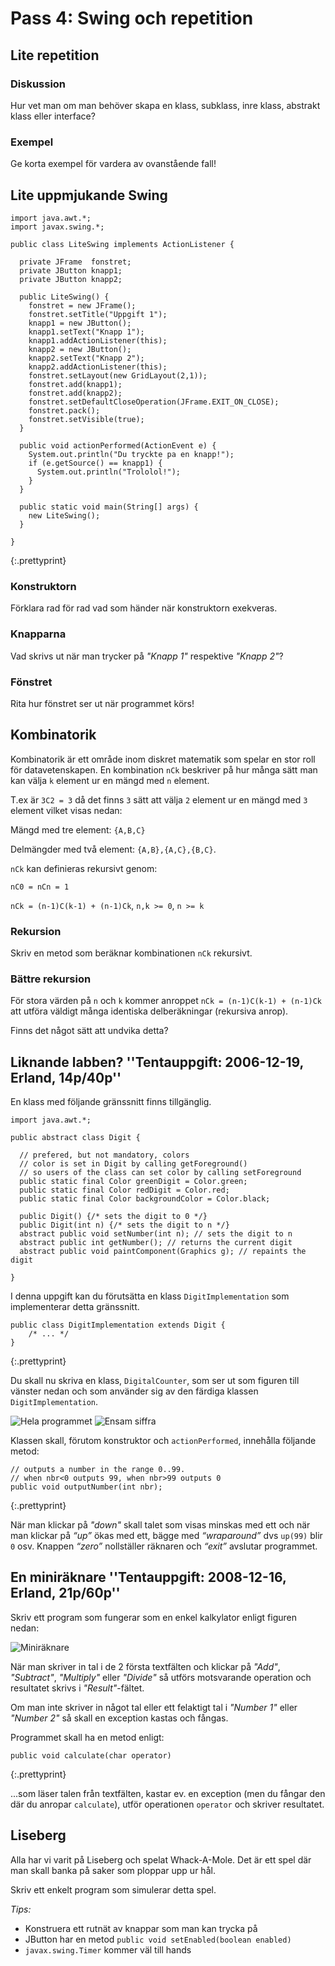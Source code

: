 Pass 4: Swing och repetition
============================

Lite repetition
---------------

### Diskussion

Hur vet man om man behöver skapa en klass, subklass, inre klass, abstrakt klass eller interface? 

### Exempel

Ge korta exempel för vardera av ovanstående fall!

Lite uppmjukande Swing
----------------------

    import java.awt.*;
    import javax.swing.*;

    public class LiteSwing implements ActionListener {

      private JFrame  fonstret;
      private JButton knapp1;
      private JButton knapp2;

      public LiteSwing() {
        fonstret = new JFrame();
        fonstret.setTitle("Uppgift 1");
        knapp1 = new JButton();
        knapp1.setText("Knapp 1");
        knapp1.addActionListener(this);
        knapp2 = new JButton();
        knapp2.setText("Knapp 2");
        knapp2.addActionListener(this);
        fonstret.setLayout(new GridLayout(2,1));
        fonstret.add(knapp1);
        fonstret.add(knapp2);
        fonstret.setDefaultCloseOperation(JFrame.EXIT_ON_CLOSE);
        fonstret.pack();
        fonstret.setVisible(true);
      }

      public void actionPerformed(ActionEvent e) {
        System.out.println("Du tryckte pa en knapp!");
        if (e.getSource() == knapp1) {
          System.out.println("Trololol!");
        }
      }

      public static void main(String[] args) {
        new LiteSwing();
      }

    }
{:.prettyprint}

### Konstruktorn
    
Förklara rad för rad vad som händer när konstruktorn exekveras.
	
### Knapparna
    
Vad skrivs ut när man trycker på *"Knapp 1"* respektive *"Knapp 2"*?
	
### Fönstret 

Rita hur fönstret ser ut när programmet körs!
	
Kombinatorik
------------

Kombinatorik är ett område inom diskret matematik som spelar en stor roll för datavetenskapen. En kombination `nCk` beskriver på hur många sätt man kan välja `k` element ur en mängd med `n` element.

T.ex är `3C2 = 3` då det finns `3` sätt att välja `2` element ur en mängd med `3` element vilket visas nedan:
	
Mängd med tre element: `{A,B,C}`

Delmängder med två element: `{A,B},{A,C},{B,C}`.

`nCk` kan definieras rekursivt genom:

`nC0 = nCn = 1`

`nCk = (n-1)C(k-1) + (n-1)Ck`, `n,k >= 0`, `n >= k`

### Rekursion

Skriv en metod som beräknar kombinationen `nCk` rekursivt.

### Bättre rekursion
	
För stora värden på `n` och `k` kommer anroppet `nCk = (n-1)C(k-1) + (n-1)Ck` att utföra väldigt många identiska delberäkningar (rekursiva anrop).  

Finns det något sätt att undvika detta?

Liknande labben? ''Tentauppgift: 2006-12-19, Erland, 14p/40p''
--------------------------------------------------------------

En klass med följande gränssnitt finns tillgänglig.

    import java.awt.*;

    public abstract class Digit {

      // prefered, but not mandatory, colors
      // color is set in Digit by calling getForeground()
      // so users of the class can set color by calling setForeground
      public static final Color greenDigit = Color.green;
      public static final Color redDigit = Color.red;
      public static final Color backgroundColor = Color.black;

      public Digit() {/* sets the digit to 0 */}
      public Digit(int n) {/* sets the digit to n */}
      abstract public void setNumber(int n); // sets the digit to n
      abstract public int getNumber(); // returns the current digit
      abstract public void paintComponent(Graphics g); // repaints the digit

    }

I denna uppgift kan du förutsätta en klass `DigitImplementation` som implementerar detta gränssnitt.

    public class DigitImplementation extends Digit {
        /* ... */
    }
{:.prettyprint}

Du skall nu skriva en klass, `DigitalCounter`, som ser ut som figuren till vänster nedan och som använder sig av den färdiga klassen `DigitImplementation`.

![Hela programmet](/2012/op/erfarna/pass4/tentadigit2.png) ![Ensam siffra](/2012/op/erfarna/pass4/tentadigit.png) 

Klassen skall, förutom konstruktor och `actionPerformed`, innehålla följande metod:

    // outputs a number in the range 0..99.
    // when nbr<0 outputs 99, when nbr>99 outputs 0
    public void outputNumber(int nbr);
{:.prettyprint}

När man klickar på *"down"* skall talet som visas minskas med ett och när man klickar på *“up”* ökas med ett, bägge med *“wraparound”* dvs `up(99)` blir `0` osv. Knappen *“zero”* nollställer räknaren och *“exit”* avslutar programmet.

En miniräknare ''Tentauppgift: 2008-12-16, Erland, 21p/60p''
------------------------------------------------------------

Skriv ett program som fungerar som en enkel kalkylator enligt figuren nedan:

![Miniräknare](/2012/op/erfarna/pass4/tentacounter.png)

När man skriver in tal i de 2 första textfälten och klickar på *"Add"*, *"Subtract"*, *"Multiply"* eller *"Divide"* så utförs motsvarande operation och resultatet skrivs i *"Result"*-fältet. 

Om man inte skriver in något tal eller ett felaktigt tal i *"Number 1"* eller *"Number 2"* så skall en exception kastas och fångas. 

Programmet skall ha en metod enligt:

    public void calculate(char operator) 
{:.prettyprint}
    
...som läser talen från textfälten, kastar ev. en exception (men du fångar den där du anropar `calculate`), utför operationen `operator` och skriver resultatet.

Liseberg
--------

Alla har vi varit på Liseberg och spelat Whack-A-Mole. Det är ett spel där man skall banka på saker som ploppar upp ur hål. 

Skriv ett enkelt program som simulerar detta spel.

*Tips:*

+ Konstruera ett rutnät av knappar som man kan trycka på
+ JButton har en metod `public void setEnabled(boolean enabled)`
+ `javax.swing.Timer` kommer väl till hands
